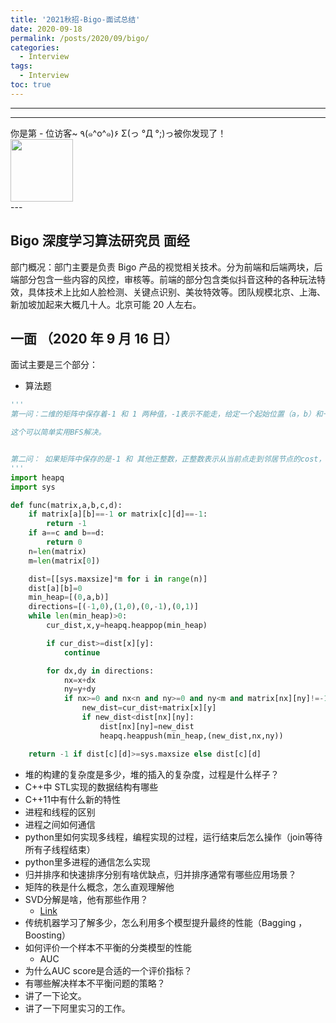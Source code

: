 ```yaml
---
title: '2021秋招-Bigo-面试总结'
date: 2020-09-18
permalink: /posts/2020/09/bigo/
categories:
  - Interview
tags:
  - Interview
toc: true
---
```


---

---

<div>
<div class="button01">
      <visited_a href="#" display:inline>你是第<span data-hk-page="current"> - </span>位访客~</visited_a>
      <visited_p class="top">٩(๑^o^๑)۶</visited_p>
      <visited_p class="bottom">Σ(っ °Д °;)っ被你发现了！</visited_p>
</div>
<img align="center" width="100" src="{{ site.url }}/images/static/take_me.gif" alt="" display:inline>
</div>
---

## Bigo 深度学习算法研究员 面经

部门概况：部门主要是负责 Bigo 产品的视觉相关技术。分为前端和后端两块，后端部分包含一些内容的风控，审核等。前端的部分包含类似抖音这种的各种玩法特效，具体技术上比如人脸检测、关键点识别、美妆特效等。团队规模北京、上海、新加坡加起来大概几十人。北京可能 20 人左右。

## 一面 （2020 年 9 月 16 日）

面试主要是三个部分：

- 算法题

```python
'''
第一问：二维的矩阵中保存着-1 和 1 两种值，-1表示不能走，给定一个起始位置（a，b）和一个目标位置(c,d)判断从 起始位置到目标位置的最短需要走多少步？

这个可以简单实用BFS解决。


第二问： 如果矩阵中保存的是-1 和 其他正整数，正整数表示从当前点走到邻居节点的cost，问从起始位置到目标位置的最小cost是多少。
'''
import heapq
import sys

def func(matrix,a,b,c,d):
    if matrix[a][b]==-1 or matrix[c][d]==-1:
        return -1
    if a==c and b==d:
        return 0
    n=len(matrix)
    m=len(matrix[0])

    dist=[[sys.maxsize]*m for i in range(n)]
    dist[a][b]=0
    min_heap=[(0,a,b)]
    directions=[(-1,0),(1,0),(0,-1),(0,1)]
    while len(min_heap)>0:
        cur_dist,x,y=heapq.heappop(min_heap)

        if cur_dist>=dist[x][y]:
            continue

        for dx,dy in directions:
            nx=x+dx
            ny=y+dy
            if nx>=0 and nx<n and ny>=0 and ny<m and matrix[nx][ny]!=-1:
                new_dist=cur_dist+matrix[x][y]
                if new_dist<dist[nx][ny]:
                    dist[nx][ny]=new_dist
                    heapq.heappush(min_heap,(new_dist,nx,ny))

    return -1 if dist[c][d]>=sys.maxsize else dist[c][d]
```

- 堆的构建的复杂度是多少，堆的插入的复杂度，过程是什么样子？
- C++中 STL实现的数据结构有哪些
- C++11中有什么新的特性
- 进程和线程的区别
- 进程之间如何通信
- python里如何实现多线程，编程实现的过程，运行结束后怎么操作（join等待所有子线程结束）
- python里多进程的通信怎么实现
- 归并排序和快速排序分别有啥优缺点，归并排序通常有哪些应用场景？
- 矩阵的秩是什么概念，怎么直观理解他
- SVD分解是啥，他有那些作用？
  - [Link](https://www.cnblogs.com/endlesscoding/p/10033527.html)
- 传统机器学习了解多少，怎么利用多个模型提升最终的性能（Bagging ， Boosting）
- 如何评价一个样本不平衡的分类模型的性能
  - AUC
- 为什么AUC score是合适的一个评价指标？
- 有哪些解决样本不平衡问题的策略？
- 讲了一下论文。
- 讲了一下阿里实习的工作。

<div data-hk-top-pages="5"> </div>
